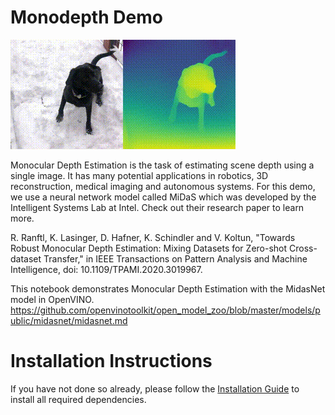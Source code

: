 # Monodepth Demo

<img src="monodepth.gif">


Monocular Depth Estimation is the task of estimating scene depth using a single image. It has many potential applications in robotics, 3D reconstruction, medical imaging and autonomous systems. For this demo, we use a neural network model called MiDaS which was developed by the Intelligent Systems Lab at Intel. Check out their research paper to learn more.

R. Ranftl, K. Lasinger, D. Hafner, K. Schindler and V. Koltun, "Towards
Robust Monocular Depth Estimation: Mixing Datasets for Zero-shot
Cross-dataset Transfer," in IEEE Transactions on Pattern Analysis and Machine
Intelligence, doi: 10.1109/TPAMI.2020.3019967.


This notebook demonstrates Monocular Depth Estimation with the MidasNet model
in OpenVINO.
https://github.com/openvinotoolkit/open_model_zoo/blob/master/models/public/midasnet/midasnet.md

# Installation Instructions

If you have not done so already, please follow the [Installation Guide](../../README.md) to install all required dependencies. 
